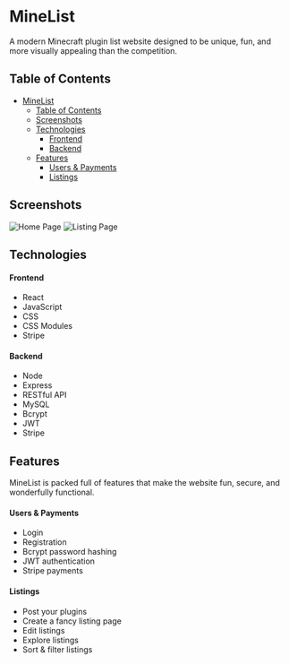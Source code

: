 # MineList
A modern Minecraft plugin list website designed to be unique, fun, and more visually appealing than the competition.

## Table of Contents
- [MineList](#minelist)
  - [Table of Contents](#table-of-contents)
  - [Screenshots](#screenshots)
  - [Technologies](#technologies)
      - [Frontend](#frontend)
      - [Backend](#backend)
  - [Features](#features)
      - [Users \& Payments](#users--payments)
      - [Listings](#listings)

## Screenshots
![Home Page](https://i.imgur.com/uceCDyp.png)
![Listing Page](https://i.imgur.com/kHUZBoU.png)

## Technologies
#### Frontend
- React
- JavaScript
- CSS
- CSS Modules
- Stripe
#### Backend
- Node
- Express
- RESTful API
- MySQL
- Bcrypt
- JWT
- Stripe

## Features
MineList is packed full of features that make the website fun, secure, and wonderfully functional.
#### Users & Payments
- Login
- Registration
- Bcrypt password hashing
- JWT authentication
- Stripe payments
#### Listings
- Post your plugins
- Create a fancy listing page
- Edit listings
- Explore listings
- Sort & filter listings